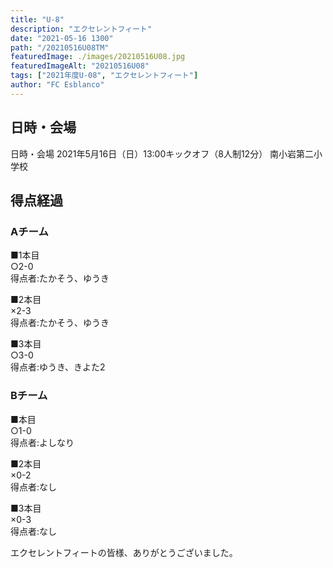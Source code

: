 ```yaml
---
title: "U-8"
description: "エクセレントフィート"
date: "2021-05-16 1300"
path: "/20210516U08TM"
featuredImage: ./images/20210516U08.jpg
featuredImageAlt: "20210516U08"
tags: ["2021年度U-08", "エクセレントフィート"]
author: "FC Esblanco"
---
```



## 日時・会場

日時・会場
2021年5月16日（日）13:00キックオフ（8人制12分）
南小岩第二小学校

## 得点経過

### Aチーム

■1本目  
○2-0  
得点者:たかそう、ゆうき

■2本目  
×2-3  
得点者:たかそう、ゆうき

■3本目  
○3-0  
得点者:ゆうき、きよた2

### Bチーム

■本目  
○1-0  
得点者:よしなり

■2本目  
×0-2  
得点者:なし

■3本目  
×0-3  
得点者:なし

エクセレントフィートの皆様、ありがとうございました。

